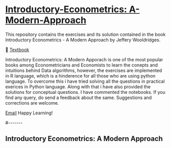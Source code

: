 # [Introductory-Econometrics: A-Modern-Approach](https://drive.google.com/file/d/1VHoqJ9wfjeCT9vtVkwUvInGMwBmQfM7m/view?usp=sharing)
This repository contains the exercises and its solution contained in the book Introductory Econometrics - A Modern Approach by Jeffery Wooldridges.

📖 [Textbook](https://drive.google.com/file/d/1VHoqJ9wfjeCT9vtVkwUvInGMwBmQfM7m/view?usp=sharing)

Introductory Econometrics: A Modern Apporach is one of the most popular books among Econometricians and Economists to learn the conepts and intuitions behind Data algorithms, however, the exercises are implemented in R language, which is a hinderence for all those who are using python language. To overcome this i have tried solving all the questions in practical exerices in Python language. Along with that i have also provided the solutions for conceptual questions. I have commented the notebooks. If you find any query, do send a feedback about the same. Suggestions and corrections are welcome.

[Email](jaishreejoshita@gmail.com) Happy Learning!

#-------
## Introductory Econometrics: A Modern Approach




